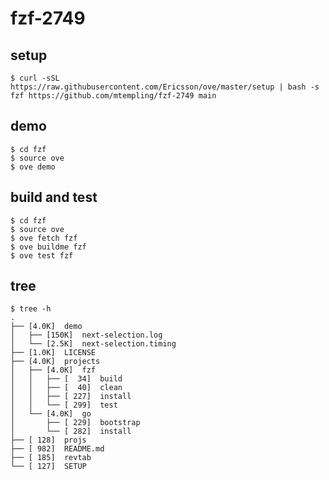 # fzf-2749
## setup
    $ curl -sSL https://raw.githubusercontent.com/Ericsson/ove/master/setup | bash -s fzf https://github.com/mtempling/fzf-2749 main

## demo
    $ cd fzf
    $ source ove
    $ ove demo

## build and test
    $ cd fzf
    $ source ove
    $ ove fetch fzf
    $ ove buildme fzf
    $ ove test fzf

## tree
    $ tree -h
    .
    ├── [4.0K]  demo
    │   ├── [150K]  next-selection.log
    │   └── [2.5K]  next-selection.timing
    ├── [1.0K]  LICENSE
    ├── [4.0K]  projects
    │   ├── [4.0K]  fzf
    │   │   ├── [  34]  build
    │   │   ├── [  40]  clean
    │   │   ├── [ 227]  install
    │   │   └── [ 299]  test
    │   └── [4.0K]  go
    │       ├── [ 229]  bootstrap
    │       └── [ 282]  install
    ├── [ 128]  projs
    ├── [ 982]  README.md
    ├── [ 185]  revtab
    └── [ 127]  SETUP
